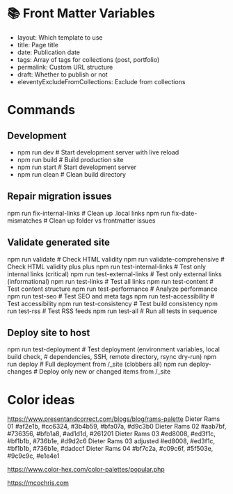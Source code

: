 # 📚 Front Matter Variables
* layout: Which template to use
* title: Page title
* date: Publication date
* tags: Array of tags for collections (post, portfolio)
* permalink: Custom URL structure
* draft: Whether to publish or not
* eleventyExcludeFromCollections: Exclude from collections

# Commands
## Development
* npm run dev                   # Start development server with live reload
* npm run build                 # Build production site
* npm run start                 # Start development server
* npm run clean                 # Clean build directory
## Repair migration issues
npm run fix-internal-links      # Clean up .local links
npm run fix-date-mismatches     # Clean up folder vs frontmatter issues
## Validate generated site
npm run validate                # Check HTML validity
npm run validate-comprehensive  # Check HTML validity plus plus
npm run test-internal-links     # Test only internal links (critical)
npm run test-external-links     # Test only external links (informational)
npm run test-links              # Test all links
npm run test-content            # Test content structure
npm run test-performance        # Analyze performance
npm run test-seo                # Test SEO and meta tags
npm run test-accessibility      # Test accessibility
npm run test-consistency        # Test build consistency
npm run test-rss                # Test RSS feeds
npm run test-all                # Run all tests in sequence
## Deploy site to host
npm run test-deployment         # Test deployment (environment variables, local build check, 
                                # dependencies, SSH, remote directory, rsync dry-run)
npm run deploy                  # Full deployment from /_site (clobbers all)
npm run deploy-changes          # Deploy only new or changed items from /_site

# Color ideas

https://www.presentandcorrect.com/blogs/blog/rams-palette
Dieter Rams 01          #af2e1b, #cc6324, #3b4b59, #bfa07a, #d9c3b0
Dieter Rams 02          #aab7bf, #736356, #bfb1a8, #ad1d1d, #261201
Dieter Rams 03          #ed8008, #ed3f1c, #bf1b1b, #736b1e, #d9d2c6
Dieter Rams 03 adjusted #ed8008, #ed3f1c, #bf1b1b, #736b1e, #dadccf
Dieter Rams 04          #bf7c2a, #c09c6f, #5f503e, #9c9c9c, #e1e4e1

https://www.color-hex.com/color-palettes/popular.php 

https://mcochris.com


